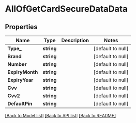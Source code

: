 # AllOfGetCardSecureDataData

## Properties
Name | Type | Description | Notes
------------ | ------------- | ------------- | -------------
**Type_** | **string** |  | [default to null]
**Brand** | **string** |  | [default to null]
**Number** | **string** |  | [default to null]
**ExpiryMonth** | **string** |  | [default to null]
**ExpiryYear** | **string** |  | [default to null]
**Cvv** | **string** |  | [default to null]
**Cvv2** | **string** |  | [default to null]
**DefaultPin** | **string** |  | [default to null]

[[Back to Model list]](../README.md#documentation-for-models) [[Back to API list]](../README.md#documentation-for-api-endpoints) [[Back to README]](../README.md)

